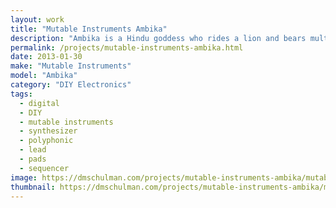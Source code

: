 ```yaml
---
layout: work
title: "Mutable Instruments Ambika"
description: "Ambika is a Hindu goddess who rides a lion and bears multiple weapons, but in the physical world the Mutable Instruments Ambika is a 6 voice DIY polyphonic synthesizer capable of bearing multiple filter types."
permalink: /projects/mutable-instruments-ambika.html
date: 2013-01-30
make: "Mutable Instruments"
model: "Ambika"
category: "DIY Electronics"
tags:
  - digital
  - DIY
  - mutable instruments
  - synthesizer
  - polyphonic
  - lead
  - pads
  - sequencer
image: https://dmschulman.com/projects/mutable-instruments-ambika/mutable-instruments-ambika.jpg
thumbnail: https://dmschulman.com/projects/mutable-instruments-ambika/mutable-instruments-ambika-thumbnail.jpg
---
```

